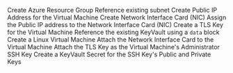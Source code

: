 Create Azure Resource Group
Reference existing subnet
Create Public IP Address for the Virtual Machine
Create Network Interface Card (NIC)
Assign the Public IP address to the Network Interface Card (NIC)
Create a TLS Key for the Virtual Machine
Reference the existing KeyVault using a `data` block
Create a Linux Virtual Machine
Attach the Network Interface Card to the Virtual Machine
Attach the TLS Key as the Virtual Machine's Administrator SSH Key
Create a KeyVault Secret for the SSH Key's Public and Private Keys